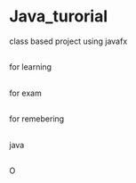 # Java_turorial
class based project using javafx 
##
for learning
##
for exam
##
for remebering
##
java
##
O
